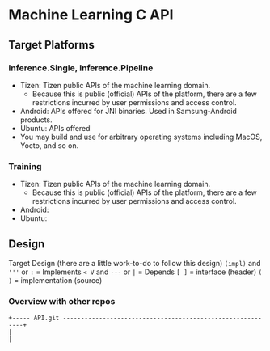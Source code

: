 
# Machine Learning C API


## Target Platforms


### Inference.Single, Inference.Pipeline

- Tizen: Tizen public APIs of the machine learning domain.
    - Because this is public (official) APIs of the platform, there are a few restrictions incurred by user permissions and access control.
- Android: APIs offered for JNI binaries. Used in Samsung-Android products.
- Ubuntu: APIs offered
- You may build and use for arbitrary operating systems including MacOS, Yocto, and so on.

### Training

- Tizen: Tizen public APIs of the machine learning domain.
    - Because this is public (official) APIs of the platform, there are a few restrictions incurred by user permissions and access control.
- Android:
- Ubuntu:


## Design


Target Design (there are a little work-to-do to follow this design)
```(impl)``` and ```'''``` or ```:``` = Implements
``` < V ``` and ```---``` or ```|``` = Depends
``` [ ] ``` = interface (header)
``` ( ) ``` = implementation (source)

### Overview with other repos
```
+----- API.git -----------------------------------------------------------+
|                                                                         |